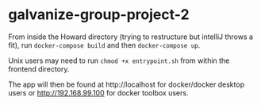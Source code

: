 # galvanize-group-project-2

From inside the Howard directory (trying to restructure but intelliJ throws a fit), run `docker-compose build` and then `docker-compose up`.

Unix users may need to run `chmod +x entrypoint.sh` from within the frontend directory.

The app will then be found at http://localhost for docker/docker desktop users or http://192.168.99.100 for docker toolbox users.
